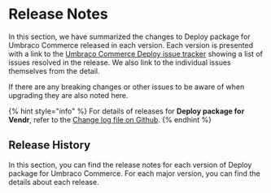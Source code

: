 # Release Notes

In this section, we have summarized the changes to Deploy package for Umbraco Commerce released in each version. Each version is presented with a link to the [Umbraco Commerce Deploy issue tracker](https://github.com/umbraco/Umbraco.Commerce.Deploy/issues) showing a list of issues resolved in the release. We also link to the individual issues themselves from the detail.

If there are any breaking changes or other issues to be aware of when upgrading they are also noted here.

{% hint style="info" %}
For details of releases for **Deploy package for Vendr**, refer to the [Change log file on Github](../../changelog-archive/package-deploy.md).
{% endhint %}

## Release History

In this section, you can find the release notes for each version of Deploy package for Umbraco Commerce. For each major version, you can find the details about each release.

<!-- <details>

<summary>Version</summary>

[**version**](link) **(date)**

* issue notes

</details> -->
